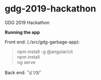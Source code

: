 # gdg-2019-hackathon
GDG 2019 Hackathon

**Running the app**

Front end: (./src/gdg-garbage-app):
>npm install -g @angular/cli  
>npm install  
>ng serve  

Back end:
¯\\_(ツ)_/¯
